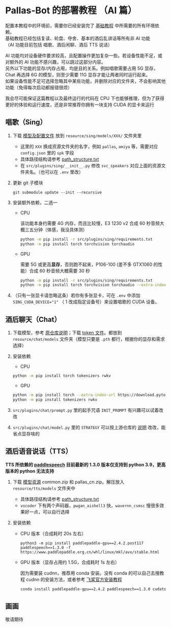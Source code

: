 # Pallas-Bot 的部署教程 （AI 篇）

配置本教程中的环境前，需要你已经安装完了 [基础教程](Deployment.md) 中所需要的所有环境依赖。  
基础教程已经包括复读、轮盘、夺舍、基本的酒后乱讲话等所有非 AI 功能  
（AI 功能目前包括 唱歌、酒后闲聊、酒后 TTS 说话）

AI 功能均对设备硬件要求较高，且配置操作更加复杂一些。若设备性能不足，或对额外的 AI 功能不感兴趣，可以跳过这部分内容。  
另外以下功能的显存/内存占用，均是且的关系。例如唱歌需要占用 5G 显存，Chat 再选择 6G 的模型，则至少需要 11G 显存才能让两者同时运行起来。  
如果设备性能不足可选择忽略其中某些功能，并删除对应的文件夹，不会影响其他功能（免得每次启动都报错很烦）  

我会尽可能保证这篇教程以及最终运行的代码在 CPU 下也能够推理，但为了获得更好的体验和运行速度，还是非常推荐你拥有一块支持 CUDA 的显卡来运行

## 唱歌（Sing）

1. 下载 [模型及配置文件](https://huggingface.co/MistEO/Pallas-Bot/tree/main/so-vits-svc/4.0) 放到 `resource/sing/models/XXX/` 文件夹里  

    - 这里的 `XXX` 换成资源文件夹的名字，例如 `pallas`, `amiya` 等，需要对应 `config.json` 里的 `spk` 字段
    - 具体路径结构请参考 [path_structure.txt](../resource/sing/models/path_structure.txt)
    - 在 `src/plugins/sing/__init__.py` 修改 `svc_speakers` 对应上面的资源文件夹名。（也可以在 `.env` 里改）

2. 更新 git 子模块

    ```
    git submodule update --init --recursive
    ```

3. 安装额外依赖，二选一

    - CPU  

        该功能本身约需要 4G 内存，而且比较慢，E3 1230 v2 合成 60 秒音频大概三五分钟（体感，我没具体测）

        ```bash
        python -m pip install -r src/plugins/sing/requirements.txt
        python -m pip install torch torchvision torchaudio
        ```

    - GPU  

        需要 5G 或更高**显存**，否则跑不起来，P106-100 (差不多 GTX1060 的性能）合成 60 秒音频大概需要 30 秒

        ```bash
        python -m pip install -r src/plugins/sing/requirements.txt
        python -m pip install torch torchvision torchaudio --extra-index-url https://download.pytorch.org/whl/cu117
        ```

4. （只有一张显卡请忽略这条）若你有多张显卡，可在 `.env` 中添加 `SING_CUDA_DEVICE="1"` （ 1 改成指定设备号）来设置唱歌的 CUDA 设备。

## 酒后聊天（Chat）

1. 下载模型，参考 [原仓库说明](https://github.com/BlinkDL/ChatRWKV#%E4%B8%AD%E6%96%87%E6%A8%A1%E5%9E%8B)；下载 [token 文件](https://github.com/BlinkDL/ChatRWKV/blob/main/20B_tokenizer.json)。都放到 `resource/chat/models` 文件夹（模型只要是 `.pth` 都行，根据你的显存和需求选择）

2. 安装依赖

    - CPU

    ```bash
    python -m pip install torch tokenizers rwkv
    ```

    - GPU
    
    ```bash
    python -m pip install torch --extra-index-url https://download.pytorch.org/whl/cu117
    python -m pip install tokenizers rwkv
    ```

4. `src/plugins/chat/prompt.py` 里的起手咒语 `INIT_PROMPT` 有兴趣可以试着改改
5. `src/plugins/chat/model.py` 里的 `STRATEGY` 可以按上游仓库的 [说明](https://github.com/BlinkDL/ChatRWKV/tree/main#%E4%B8%AD%E6%96%87%E6%A8%A1%E5%9E%8B) 改改，能省点显存啥的

## 酒后语音说话（TTS）

**TTS 所依赖的 [paddlespeech](https://github.com/PaddlePaddle/PaddleSpeech) 目前最新的 1.3.0 版本仅支持到 python 3.9，更高版本的 python 无法支持**

1. 下载 [模型资源](https://huggingface.co/MistEO/Pallas-Bot/tree/main/paddlespeech/tts) common.zip 和 pallas_cn.zip。解压放入 `resource/tts/models` 文件夹中
    - 具体路径结构请参考 [path_structure.txt](../resource/tts/models/path_structure.txt)
    - `vocoder` 下有两个声码器，`pwgan_aishell3` 快，`wavernn_csmsc` 慢很多效果好一点，可以自行选择
2. 安装依赖

    - CPU 版本（合成耗时 20s 左右）

        ```
        python3 -m pip install paddlepaddle-gpu==2.4.2.post117 paddlespeech==1.3.0 -f https://www.paddlepaddle.org.cn/whl/linux/mkl/avx/stable.html
        ```

    - GPU 版本（显存占用约 1.5G，合成耗时 1s 左右）  

        因为需要装 cudnn，推荐用 conda 安装。没有 conda 的可以自己去搜教程 cudnn 的安装方法，或者参考 [飞桨官方安装教程](https://www.paddlepaddle.org.cn/documentation/docs/zh/install/pip/linux-pip.html)

        ```bash
        conda install paddlepaddle-gpu==2.4.2 paddlespeech==1.3.0 cudatoolkit=11.7 cudnn -c https://mirrors.tuna.tsinghua.edu.cn/anaconda/cloud/Paddle/ -c conda-forge
        ```

## 画画

敬请期待
